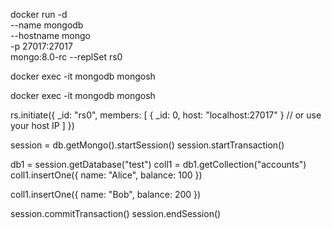 
docker run -d \
  --name mongodb \
  --hostname mongo \
  -p 27017:27017 \
  mongo:8.0-rc --replSet rs0


docker exec -it mongodb mongosh

docker exec -it mongodb mongosh

rs.initiate({
  _id: "rs0",
  members: [
    { _id: 0, host: "localhost:27017" }  // or use your host IP
  ]
})


session = db.getMongo().startSession()
session.startTransaction()

db1 = session.getDatabase("test")
coll1 = db1.getCollection("accounts")
coll1.insertOne({ name: "Alice", balance: 100 })

coll1.insertOne({ name: "Bob", balance: 200 })

session.commitTransaction()
session.endSession()
